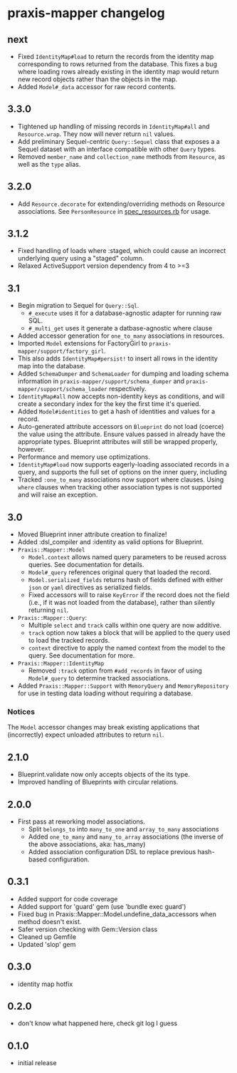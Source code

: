 # praxis-mapper changelog

## next

* Fixed `IdentityMap#load` to return the records from the identity map corresponding to rows returned from the database. This fixes a bug where loading rows already existing in the identity map would return new record objects rather than the objects in the map.
* Added `Model#_data` accessor for raw record contents. 

## 3.3.0

* Tightened up handling of missing records in `IdentityMap#all` and `Resource.wrap`. They now will never return `nil` values.
* Add preliminary Sequel-centric `Query::Sequel` class that exposes a a Sequel dataset with an interface compatible with other `Query` types.
* Removed `member_name` and `collection_name` methods from `Resource`, as well as the `type` alias.

## 3.2.0

* Add `Resource.decorate` for extending/overriding methods on Resource associations. See `PersonResource` in [spec_resources.rb](spec/support/spec_resources.rb) for usage. 

## 3.1.2

* Fixed handling of loads where :staged, which could cause an incorrect underlying query using a "staged" column.
* Relaxed ActiveSupport version dependency from 4 to >=3

## 3.1

* Begin migration to Sequel for `Query::Sql`. 
  * `#_execute` uses it for a database-agnostic adapter for running raw SQL.
  * `#_multi_get` uses it generate a datbase-agnostic where clause
* Added accessor generation for `one_to_many` associations in resources.
* Imported `Model` extensions for FactoryGirl to `praxis-mapper/support/factory_girl`.
 * This also adds `IdentityMap#persist!` to insert all rows in the identity map into the database.
* Added `SchemaDumper` and `SchemaLoader` for dumping and loading schema information in `praxis-mapper/support/schema_dumper` and `praxis-mapper/support/schema_loader` respectively.
* `IdentityMap#all` now accepts non-identity keys as conditions, and will create a secondary index for the key the first time it's queried.
* Added `Model#identities` to get a hash of identities and values for a record.
* Auto-generated attribute accessors on `Blueprint` do not load (coerce) the value using the attribute. Ensure values passed in already have the appropriate types. Blueprint attributes will still be wrapped properly, however.
* Performance and memory use optimizations.
* `IdentityMap#load` now supports eagerly-loading associated records in a query, and supports the full set of options on the inner query, including 
* Tracked `:one_to_many` associations now support where clauses. Using `where` clauses when tracking other association types is not supported and will raise an exception.


## 3.0

* Moved Blueprint inner attribute creation to finalize!
* Added :dsl_compiler and :identity as valid options for Blueprint.
* `Praxis::Mapper::Model`
  * `Model.context` allows named query parameters to be reused across queries. See documentation for details.
  * `Model#_query` references original query that loaded the record.
  * `Model.serialized_fields` returns hash of fields defined with either `json` or `yaml` directives as serialized fields.
  * Fixed accessors will to raise `KeyError` if the record does not the field (i.e., if it was not loaded from the database), rather than silently returning `nil`.
* `Praxis::Mapper::Query`:
  * Multiple `select` and `track` calls within one query are now additive.
  * `track` option now takes a block that will be applied to the query used to load the tracked records.
  * `context` directive to apply the named context from the model to the query. See documentation for more.
* `Praxis::Mapper::IdentityMap`
  * Removed `:track` option from `#add_records` in favor of using `Model#_query` to determine tracked associations.
* Added `Praxis::Mapper::Support` with `MemoryQuery` and `MemoryRepository` for use in testing data loading without requiring a database.


### Notices

The `Model` accessor changes may break existing applications that (incorrectly) expect unloaded attributes to return `nil`.


## 2.1.0

*  Blueprint.validate now only accepts objects of the its type.
*  Improved handling of Blueprints with circular relations.


## 2.0.0

* First pass at reworking model associations.
  * Split `belongs_to` into `many_to_one` and `array_to_many` associations
  * Added `one_to_many` and `many_to_array` associations (the inverse of the above associations, aka: has_many)
  * Added association configuration DSL to replace previous hash-based configuration.


## 0.3.1

* Added support for code coverage
* Added support for 'guard' gem (use 'bundle exec guard')
* Fixed bug in Praxis::Mapper::Model.undefine\_data\_accessors when method doesn't exist.
* Safer version checking with Gem::Version class
* Cleaned up Gemfile
* Updated 'slop' gem


## 0.3.0

* identity map hotfix


## 0.2.0

* don't know what happened here, check git log I guess


## 0.1.0

* initial release
